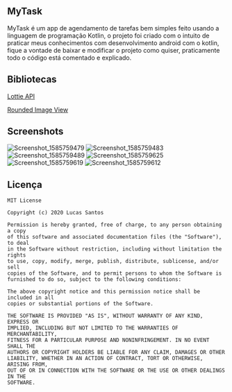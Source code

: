## MyTask
MyTask é um app de agendamento de tarefas bem simples feito usando a linguagem de programação Kotlin, o projeto foi criado com o intuito de praticar meus conhecimentos com desenvolvimento android com o kotlin, fique a vontade de baixar e modificar o projeto como quiser, praticamente todo o código está comentado e explicado.
## Bibliotecas
[Lottie API](https://github.com/airbnb/lottie-android)

[Rounded Image View](https://github.com/vinc3m1/RoundedImageView)
## Screenshots
![Screenshot_1585759479](https://user-images.githubusercontent.com/52612637/78164067-94f34300-741f-11ea-80e1-5848f6b6ddb5.png) ![Screenshot_1585759483](https://user-images.githubusercontent.com/52612637/78164069-958bd980-741f-11ea-9ff5-9053656fad61.png) ![Screenshot_1585759489](https://user-images.githubusercontent.com/52612637/78164071-958bd980-741f-11ea-8db8-9231543fe91d.png) ![Screenshot_1585759625](https://user-images.githubusercontent.com/52612637/78164153-b2281180-741f-11ea-97fa-3fe36b39197d.png) ![Screenshot_1585759619](https://user-images.githubusercontent.com/52612637/78164169-b81df280-741f-11ea-8244-14d3e4900029.png) ![Screenshot_1585759612](https://user-images.githubusercontent.com/52612637/78164178-bbb17980-741f-11ea-9281-097aa94c1e87.png)
## Licença
```text
MIT License

Copyright (c) 2020 Lucas Santos

Permission is hereby granted, free of charge, to any person obtaining a copy
of this software and associated documentation files (the "Software"), to deal
in the Software without restriction, including without limitation the rights
to use, copy, modify, merge, publish, distribute, sublicense, and/or sell
copies of the Software, and to permit persons to whom the Software is
furnished to do so, subject to the following conditions:

The above copyright notice and this permission notice shall be included in all
copies or substantial portions of the Software.

THE SOFTWARE IS PROVIDED "AS IS", WITHOUT WARRANTY OF ANY KIND, EXPRESS OR
IMPLIED, INCLUDING BUT NOT LIMITED TO THE WARRANTIES OF MERCHANTABILITY,
FITNESS FOR A PARTICULAR PURPOSE AND NONINFRINGEMENT. IN NO EVENT SHALL THE
AUTHORS OR COPYRIGHT HOLDERS BE LIABLE FOR ANY CLAIM, DAMAGES OR OTHER
LIABILITY, WHETHER IN AN ACTION OF CONTRACT, TORT OR OTHERWISE, ARISING FROM,
OUT OF OR IN CONNECTION WITH THE SOFTWARE OR THE USE OR OTHER DEALINGS IN THE
SOFTWARE.
```
